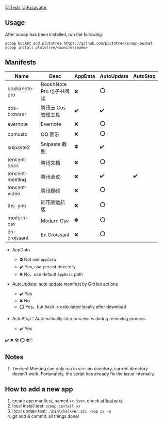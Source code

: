 [![Tests](https://github.com/plutotree/scoop-bucket/actions/workflows/ci.yml/badge.svg)](https://github.com/plutotree/scoop-bucket/actions/workflows/ci.yml) [![Excavator](https://github.com/plutotree/scoop-bucket/actions/workflows/excavator.yml/badge.svg)](https://github.com/plutotree/scoop-bucket/actions/workflows/excavator.yml)

## Usage

After scoop has been installed, run the following:

```pwsh
scoop bucket add plutotree https://github.com/plutotree/scoop-bucket
scoop install plutotree/<manifestname>
```

## Manifests

| Name            | Desc                     | AppData | AutoUpdate | AutoStop |
| --------------- | ------------------------ | ------- | ---------- | -------- |
| bookxnote-pro   | BookXNote Pro 电子书阅读 | ❌      | ⭕️        |          |
| cos-browser     | 腾讯云 Cos 管理工具      | ️️✔️️   | ️️✔️️      |          |
| evernote        | Evernote                 | ❌      | ⭕️        |          |
| qqmusic         | QQ 音乐                  | ❌      | ⭕️        |          |
| snipaste2       | Snipaste 截图            | ⛔️     | ️️✔️️      |          |
| tencent-docs    | 腾讯文档                 | ❌      | ⭕️        |          |
| tencent-meeting | 腾讯会议                 | ❌      | ️️✔️️      | ✔️️      |
| tencent-video   | 腾讯视频                 | ❌      | ⭕️        |          |
| ths-yhb         | 同花顺远航版             | ❌      | ⭕️        |          |
| modern-csv      | Modern Csv             | ⛔️      | ⭕️        |          |
| en-croissant      | En Croissant             | ❌      | ⭕️        |          |

- AppData
  - ⛔️ Not use `AppData`
  - ✔️ Yes, use persist directory
  - ❌ No，use default `AppData` path

- AutoUpdate: auto update manifest by GitHub actions
  - ✔️ Yes
  - ❌ No
  - ⭕️ Yes，but hash is calculated locally after download

- AutoStop：Automatically stop processes during removing process
  - ✔️ Yes

✔️ ❌ 🛠 ⭕️ ⛔️✋


## Notes

1. Tencent Meeting can only run in version directory, current directory doesn't work. Fortunately, the script has already fix the issue internally.

## How to add a new app

1. create app manifest, named `xx.json`, check [offical wiki](https://github.com/ScoopInstaller/Scoop/wiki/Creating-an-app-manifest).
2. local install test: `scoop install xx`
3. local update test: `.\bin\checkver.ps1 -app xx -u`
4. git add & commit, all things done!
